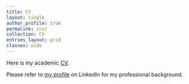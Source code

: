```yaml
---
title: CV
layout: single
author_profile: true
permalink: /cv/
collection: CV
entries_layout: grid
classes: wide
---
```



Here is my academic <a href="/assets/images/Vurgun_Ugurcan_CV.pdf">CV</a>.

Please refer to <a href="https://www.linkedin.com/in/ugurcan-vurgun-24386349/">my profile</a> on LinkedIn for my professional background.

